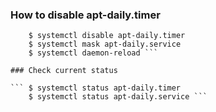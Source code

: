 ### How to disable apt-daily.timer
``` $ systemctl stop apt-daily.timer
    $ systemctl disable apt-daily.timer
    $ systemctl mask apt-daily.service
    $ systemctl daemon-reload ```
   
### Check current status

``` $ systemctl status apt-daily.timer
    $ systemctl status apt-daily.service ```
